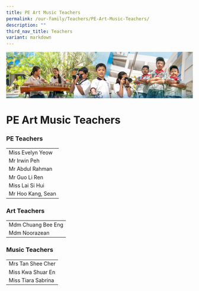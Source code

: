 ```yaml
---
title: PE Art Music Teachers
permalink: /our-family/Teachers/PE-Art-Music-Teachers/
description: ""
third_nav_title: Teachers
variant: markdown
---
```

![](/images/AboutUs.jpg)

PE Art Music Teachers
=====================

### **PE Teachers**

|    |
|-----------------|
| Miss Evelyn Yeow   |
| Mr Irwin Peh    |
| Mr Abdul Rahman |
| Mr Guo Li Ren   |
| Miss Lai Si Hui |
| Mr Hoo Kang, Sean | 


### **Art Teachers**

|   |
|--------------------|
| Mdm Chuang Bee Eng |
| Mdm Noorazean      |



### **Music Teachers**

|   |
|-------------------|
| Mrs Tan Shee Cher |
| Miss Kwa Shuar En |
| Miss Tiara Sabrina |